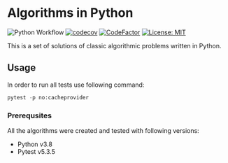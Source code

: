 # Algorithms in Python
![Python Workflow](https://github.com/wkrzywiec/algorithms-python/workflows/Python%20Workflow/badge.svg) [![codecov](https://codecov.io/gh/wkrzywiec/algorithms-python/branch/master/graph/badge.svg)](https://codecov.io/gh/wkrzywiec/algorithms-python) [![CodeFactor](https://www.codefactor.io/repository/github/wkrzywiec/algorithms-python/badge)](https://www.codefactor.io/repository/github/wkrzywiec/algorithms-python) [![License: MIT](https://img.shields.io/badge/License-MIT-yellow.svg)](https://opensource.org/licenses/MIT)

This is a set of solutions of classic algorithmic problems written in Python. 

## Usage

In order to run all tests use following command:
```python
pytest -p no:cacheprovider
```

### Prerequsites

All the algorithms were created and tested with following versions:

* Python v3.8
* Pytest v5.3.5
